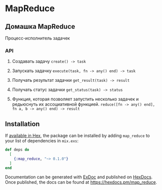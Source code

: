 # MapReduce

## Домашка MapReduce

Процесс-исполнитель задачек

### API

1. Создавать задачу
  `create() -> task`

1. Запускать задачку
  `execute(task, fn -> any() end) -> task`

2. Получать результат задачки
  `get_result(task) -> result`

3. Получать статус задачки
  `get_status(task) -> status`

4. Функция, которая позволяет запустить несколько задачек и редьюснуть их ассоциативной функцией.
  `reduce([fn -> any() end], fn a, b -> any() end) -> result`


## Installation

If [available in Hex](https://hex.pm/docs/publish), the package can be installed
by adding `map_reduce` to your list of dependencies in `mix.exs`:

```elixir
def deps do
  [
    {:map_reduce, "~> 0.1.0"}
  ]
end
```

Documentation can be generated with [ExDoc](https://github.com/elixir-lang/ex_doc)
and published on [HexDocs](https://hexdocs.pm). Once published, the docs can
be found at <https://hexdocs.pm/map_reduce>.

